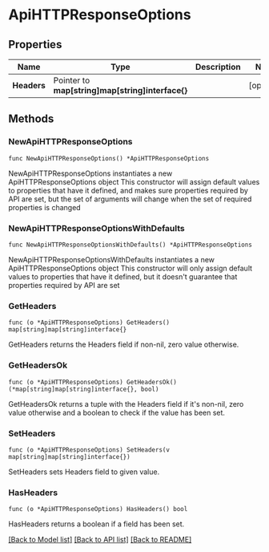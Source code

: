 # ApiHTTPResponseOptions

## Properties

Name | Type | Description | Notes
------------ | ------------- | ------------- | -------------
**Headers** | Pointer to **map[string]map[string]interface{}** |  | [optional] 

## Methods

### NewApiHTTPResponseOptions

`func NewApiHTTPResponseOptions() *ApiHTTPResponseOptions`

NewApiHTTPResponseOptions instantiates a new ApiHTTPResponseOptions object
This constructor will assign default values to properties that have it defined,
and makes sure properties required by API are set, but the set of arguments
will change when the set of required properties is changed

### NewApiHTTPResponseOptionsWithDefaults

`func NewApiHTTPResponseOptionsWithDefaults() *ApiHTTPResponseOptions`

NewApiHTTPResponseOptionsWithDefaults instantiates a new ApiHTTPResponseOptions object
This constructor will only assign default values to properties that have it defined,
but it doesn't guarantee that properties required by API are set

### GetHeaders

`func (o *ApiHTTPResponseOptions) GetHeaders() map[string]map[string]interface{}`

GetHeaders returns the Headers field if non-nil, zero value otherwise.

### GetHeadersOk

`func (o *ApiHTTPResponseOptions) GetHeadersOk() (*map[string]map[string]interface{}, bool)`

GetHeadersOk returns a tuple with the Headers field if it's non-nil, zero value otherwise
and a boolean to check if the value has been set.

### SetHeaders

`func (o *ApiHTTPResponseOptions) SetHeaders(v map[string]map[string]interface{})`

SetHeaders sets Headers field to given value.

### HasHeaders

`func (o *ApiHTTPResponseOptions) HasHeaders() bool`

HasHeaders returns a boolean if a field has been set.


[[Back to Model list]](../README.md#documentation-for-models) [[Back to API list]](../README.md#documentation-for-api-endpoints) [[Back to README]](../README.md)


